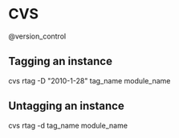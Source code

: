 # CVS
@version_control

Tagging an instance
-------------------



  cvs rtag -D "2010-1-28" tag_name module_name

Untagging an instance
---------------------



  cvs rtag -d tag_name module_name

